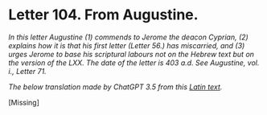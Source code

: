 <h1>Letter 104. From Augustine.</h1>

<p><i>In this letter Augustine (1) commends to Jerome the deacon Cyprian, (2) explains how it is that his first letter (Letter 56.) has miscarried, and (3) urges Jerome to base his scriptural labours not on the Hebrew text but on the version of the LXX. The date of the letter is 403 a.d. See Augustine, vol. i., Letter 71.

The below translation made by ChatGPT 3.5 from this <a href='https://catholiclibrary.org/library/view?docId=Fathers-OR/PL.022.html;chunk.id=00000293'>Latin text</a>.</i></p>

[Missing]